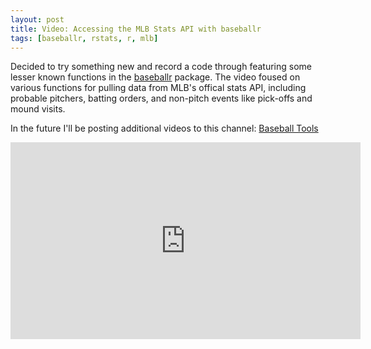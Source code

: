 ```yaml
---
layout: post
title: Video: Accessing the MLB Stats API with baseballr
tags: [baseballr, rstats, r, mlb]
---
```


Decided to try something new and record a code through featuring some lesser known functions in the [baseballr](https://billpetti.github.io/baseballr/) package. The video foused on various functions for pulling data from MLB's offical stats API, including probable pitchers, batting orders, and non-pitch events like pick-offs and mound visits.

In the future I'll be posting additional videos to this channel: [Baseball Tools](https://www.youtube.com/channel/UCgdFDX6kjl14UaC6ak1ylJA)

<iframe width="560" height="315" src="https://www.youtube.com/embed/R_fdMGz7mZg" frameborder="0" allow="accelerometer; autoplay; clipboard-write; encrypted-media; gyroscope; picture-in-picture" allowfullscreen></iframe>
